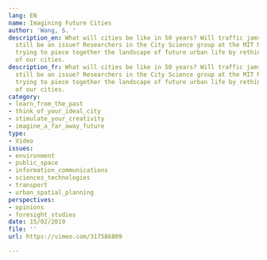 ```yaml
---
lang: EN
name: Imagining Future Cities
author: 'Wang, S. '
description_en: What will cities be like in 50 years? Will traffic jams and pollution
  still be an issue? Researchers in the City Science group at the MIT Media Lab are
  trying to piece together the landscape of future urban life by rethinking the functions
  of our cities.
description_fr: What will cities be like in 50 years? Will traffic jams and pollution
  still be an issue? Researchers in the City Science group at the MIT Media Lab are
  trying to piece together the landscape of future urban life by rethinking the functions
  of our cities.
category:
- learn_from_the_past
- think_of_your_ideal_city
- stimulate_your_creativity
- imagine_a_far_away_future
type:
- Video
issues:
- environment
- public_space
- information_communications
- sciences_technologies
- transport
- urban_spatial_planning
perspectives:
- opinions
- foresight_studies
date: 15/02/2019
file: ''
url: https://vimeo.com/317586809

---
```

